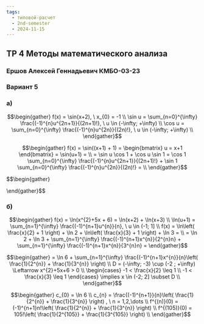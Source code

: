 ```yaml
---
tags:
  - типовой-расчет
  - 2nd-semester
  - 2024-11-15
---
```


## ТР 4 Методы математического анализа

### Ершов Алексей Геннадьевич КМБО-03-23

### Вариант 5

### а)

$$\begin{gather}
f(x) = \sin(x+2), \ x_{0} = -1 \\
\sin u = \sum_{n=0}^{\infty} \frac{(-1)^{n}u^{2n+1}}{(2n+1)!}, \ u \in (-\infty; +\infty) \\
\cos u = \sum_{n=0}^{\infty} \frac{(-1)^{n}u^{2n}}{(2n)!}, \ u \in (-\infty; +\infty)  \\
\end{gather}$$

$$\begin{gather}
f(x) = \sin((x+1) + 1) = \begin{bmatrix}
u = x+1
\end{bmatrix} = \sin(u+1) = \\
= \sin u \cos 1 + \cos u \sin 1 = \cos 1 \sum_{n=0}^{\infty} \frac{(-1)^{n}u^{2n+1}}{(2n+1)!} + \sin 1 \sum_{n=0}^{\infty} \frac{(-1)^{n}u^{2n}}{(2n)!} = \\
\end{gather}$$

$$\begin{gather}

\end{gather}$$

### б)

$$\begin{gather}
f(x) = \ln(x^{2}+5x + 6) = \ln(x+2) + \ln(x+3) \\
\ln(u+1) = \sum_{n=1}^{\infty} \frac{(-1)^{n+1}u^{n}}{n}, \ u \in (-1; 1] \\
f(x) = \ln\left( \frac{x}{2} + 1 \right) + \ln 2 + \ln\left( \frac{x}{3} + 1 \right) + \ln 3 = \\ 
= \ln 2 + \ln 3 + \sum_{n=1}^{\infty} \frac{(-1)^{n+1}x^{n}}{2^{n}n} + \sum_{n=1}^{\infty} \frac{(-1)^{n+1}x^{n}}{3^{n}n} = 
\end{gather}$$

$$\begin{gather}
= \ln 6 + \sum_{n=1}^{\infty} \frac{(-1)^{n+1}x^{n}}{n}\left( \frac{1}{2^{n}} + \frac{1}{3^{n}} \right) \\
D = (-\infty; -3) \cup (-2 ; +\infty) \Leftarrow x^{2}+5x+6 > 0 \\
\begin{cases}
-1 < \frac{x}{2} \leq 1 \\
-1 < \frac{x}{3} \leq 1
\end{cases} \implies x \in (-2; 2] \subset D \\
\end{gather}$$

$$\begin{gather}
c_{0} = \ln 6 \\
c_{n} = \frac{(-1)^{n+1}}{n}\left( \frac{1}{2^{n}} + \frac{1}{3^{n}} \right) , \ n = 1,2,\dots \\
f^{(n)}(0) = (-1)^{n+1}n!\left( \frac{1}{2^{n}} + \frac{1}{3^{n}} \right) \\
f^{(105)}(0) = 105!\left( \frac{1}{2^{105}} + \frac{1}{3^{105}} \right) \\
\end{gather}$$
